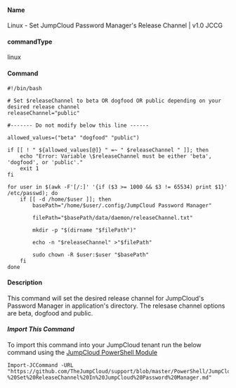 #### Name

Linux - Set JumpCloud Password Manager's Release Channel | v1.0 JCCG

#### commandType

linux

#### Command

```
#!/bin/bash

# Set $releaseChannel to beta OR dogfood OR public depending on your desired release channel
releaseChannel="public"

#------- Do not modify below this line ------

allowed_values=("beta" "dogfood" "public")

if [[ ! " ${allowed_values[@]} " =~ " $releaseChannel " ]]; then
    echo "Error: Variable \$releaseChannel must be either 'beta', 'dogfood', or 'public'."
    exit 1
fi

for user in $(awk -F'[/:]' '{if ($3 >= 1000 && $3 != 65534) print $1}' /etc/passwd); do
    if [[ -d /home/$user ]]; then
        basePath="/home/$user/.config/JumpCloud Password Manager"

        filePath="$basePath/data/daemon/releaseChannel.txt"

        mkdir -p "$(dirname "$filePath")"

        echo -n "$releaseChannel" >"$filePath"

        sudo chown -R $user:$user "$basePath"
    fi
done
```

#### Description

This command will set the desired release channel for JumpCloud's Password Manager in application's directory. The relesase channel options are beta, dogfood and public.

#### *Import This Command*

To import this command into your JumpCloud tenant run the below command using the [JumpCloud PowerShell Module](https://github.com/TheJumpCloud/support/wiki/Installing-the-JumpCloud-PowerShell-Module)

```
Import-JCCommand -URL "https://github.com/TheJumpCloud/support/blob/master/PowerShell/JumpCloud%20Commands%20Gallery/Linux%20Commands/Linux%20-%20Set%20ReleaseChannel%20In%20JumpCloud%20Password%20Manager.md"
```